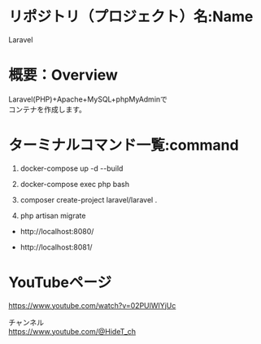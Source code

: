 # リポジトリ（プロジェクト）名:Name
Laravel
# 概要：Overview
Laravel(PHP)+Apache+MySQL+phpMyAdminで  
コンテナを作成します。

# ターミナルコマンド一覧:command

1. docker-compose up -d --build

1. docker-compose exec php bash

1. composer create-project laravel/laravel .

1. php artisan migrate


* http://localhost:8080/

* http://localhost:8081/

# YouTubeページ
https://www.youtube.com/watch?v=02PUlWIYjUc

チャンネル  
https://www.youtube.com/@HideT_ch

